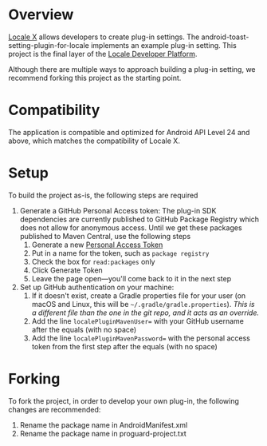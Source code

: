 # Overview
[Locale X](https://play.google.com/store/apps/details?id=com.twofortyfouram.locale.x) allows developers to create plug-in settings.  The android-toast-setting-plugin-for-locale implements an example plug-in setting.  This project is the final layer of the [Locale Developer Platform](http://www.twofortyfouram.com/developer).

Although there are multiple ways to approach building a plug-in setting, we recommend forking this project as the starting point.


# Compatibility
The application is compatible and optimized for Android API Level 24 and above, which matches the compatibility of Locale X.


# Setup
To build the project as-is, the following steps are required

1. Generate a GitHub Personal Access token: The plug-in SDK dependencies are currently published to GitHub Package Registry which does not allow for anonymous access.  Until we get these packages published to Maven Central, use the following steps 
    1. Generate a new [Personal Access Token](https://github.com/settings/tokens/new)
    1. Put in a name for the token, such as `package registry`
    1. Check the box for `read:packages` only
    1. Click Generate Token
    1. Leave the page open—you'll come back to it in the next step
1. Set up GitHub authentication on your machine:
    1. If it doesn't exist, create a Gradle properties file for your user (on macOS and Linux, this will be `~/.gradle/gradle.properties`).  _This is a different file than the one in the git repo, and it acts as an override._
    1. Add the line `localePluginMavenUser=` with your GitHub username after the equals (with no space)
    1. Add the line `localePluginMavenPassword=` with the personal access token from the first step after the equals (with no space)

# Forking
To fork the project, in order to develop your own plug-in, the following changes are recommended:

1. Rename the package name in AndroidManifest.xml
1. Rename the package name in proguard-project.txt
